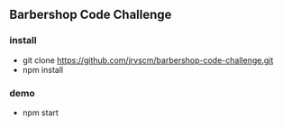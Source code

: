## Barbershop Code Challenge

### install
 - git clone https://github.com/jrvscm/barbershop-code-challenge.git
 - npm install
### demo
 - npm start
